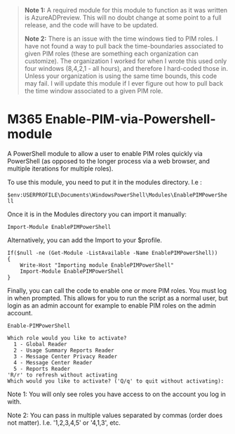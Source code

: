 >**Note 1:** A required module for this module to function as it was written is AzureADPreview.  This will no doubt change at some point to a full release, and the code will have to be updated.
>
>**Note 2:** There is an issue with the time windows tied to PIM roles.  I have not found a way to pull back the time-boundaries associated to given PIM roles (these are something each organization can customize).  The organization I worked for when I wrote this used only four windows (8,4,2,1 - all hours), and therefore I hard-coded those in.  Unless your organization is using the same time bounds, this code may fail.  I will update this module if I ever figure out how to pull back the time window associated to a given PIM role.


# M365 Enable-PIM-via-Powershell-module

A PowerShell module to allow a user to enable PIM roles quickly via PowerShell (as opposed to the longer process via a web browser, and multiple iterations for multiple roles).

To use this module, you need to put it in the modules directory. I.e :

`$env:USERPROFILE\Documents\WindowsPowerShell\Modules\EnablePIMPowerShell`

Once it is in the Modules directory you can import it manually:

`Import-Module EnablePIMPowerShell`

Alternatively, you can add the Import to your $profile.

```
If($null -ne (Get-Module -ListAvailable -Name EnablePIMPowerShell))
{
    Write-Host "Importing module EnablePIMPowerShell"
    Import-Module EnablePIMPowerShell
}
```


Finally, you can call the code to enable one or more PIM roles.  You must log in when prompted.  This allows for you to run the script as a normal user, but login as an admin account for example to enable PIM roles on the admin account.

`Enable-PIMPowerShell`

```
Which role would you like to activate?
  1 - Global Reader 
  2 - Usage Summary Reports Reader 
  3 - Message Center Privacy Reader 
  4 - Message Center Reader 
  5 - Reports Reader 
'R/r' to refresh without activating
Which would you like to activate? ('Q/q' to quit without activating):
```
Note 1: You will only see roles you have access to on the account you log in with.

Note 2:  You can pass in multiple values separated by commas (order does not matter). I.e. '1,2,3,4,5' or '4,1,3', etc.
